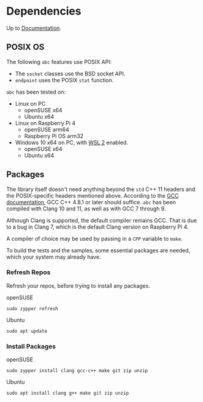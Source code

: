 # Dependencies

Up to [Documentation](../README.md).

## POSIX OS
The following `abc` features use POSIX API:
- The `socket` classes use the BSD socket API.
- `endpoint` uses the POSIX `stat` function.

`abc` has been tested on:
- Linux on PC
  - openSUSE x64
  - Ubuntu x64
- Linux on Raspberry Pi 4
  - openSUSE arm64
  - Raspberry Pi OS arm32
- Windows 10 x64 on PC, with [WSL 2](https://docs.microsoft.com/en-us/windows/wsl/install-win10) enabled.
  - openSUSE x64
  - Ubuntu x64

## Packages
The library itself doesn't need anything beyond the `std` C++ 11 headers and the POSIX-specific headers mentioned above.
According to the [GCC documentation](https://gcc.gnu.org/projects/cxx-status.html#cxx11), GCC C++ 4.8.1 or later should suffice.
`abc` has been compiled with Clang 10 and 11, as well as with GCC 7 through 9.

Although Clang is supported, the default compiler remains GCC.
That is due to a bug in Clang 7, which is the default Clang version on Raspberry Pi 4.

A compiler of choice may be used by passing in a `CPP` variable to `make`.

To build the tests and the samples, some essential packages are needed, which your system may already have.

### Refresh Repos
Refresh your repos, before trying to install any packages.

openSUSE
```
sudo zypper refresh
```

Ubuntu
```
sudo apt update
```

### Install Packages
openSUSE
```
sudo zypper install clang gcc-c++ make git zip unzip
```

Ubuntu
```
sudo apt install clang g++ make git zip unzip
```
